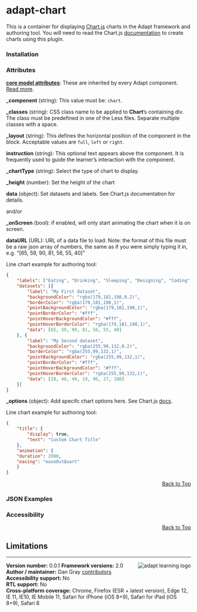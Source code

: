 # adapt-chart  

This is a container for displaying [Chart.js](http://www.chartjs.org/) charts in the Adapt framework and authoring tool.  You will need to read the Chart.js [documentation](http://www.chartjs.org/docs/) to create charts using this plugin.



### Installation




### Attributes

[**core model attributes**](https://github.com/adaptlearning/adapt_framework/wiki/Core-model-attributes): These are inherited by every Adapt component. [Read more](https://github.com/adaptlearning/adapt_framework/wiki/Core-model-attributes).

**_component** (string): This value must be: `chart`.

**_classes** (string): CSS class name to be applied to **Chart**’s containing div. The class must be predefined in one of the Less files. Separate multiple classes with a space.

**_layout** (string): This defines the horizontal position of the component in the block. Acceptable values are `full`, `left` or `right`.  

**instruction** (string): This optional text appears above the component. It is frequently used to
guide the learner’s interaction with the component.  

**_chartType** (string): Select the type of chart to display. 

**_height** (number): Set the height of the chart

**data** (object): Set datasets and labels. See Chart.js documentation for details. 

and/or 

**_onScreen** (bool): if enabled, will only start animating the chart when it is on screen.

**dataURL** (URL): URL of a data file to load. Note: the format of this file must be a raw json array of numbers, the same as if you were simply typing it in, e.g. "[65, 59, 90, 81, 56, 55, 40]"

Line chart example for authoring tool:

```JSON
{
    "labels": ["Eating", "Drinking", "Sleeping", "Designing", "Coding", "Cycling", "Running"],
    "datasets": [{
        "label": "My First dataset",
        "backgroundColor": "rgba(179,181,198,0.2)",
        "borderColor": "rgba(179,181,198,1)",
        "pointBackgroundColor": "rgba(179,181,198,1)",
        "pointBorderColor": "#fff",
        "pointHoverBackgroundColor": "#fff",
        "pointHoverBorderColor": "rgba(179,181,198,1)",
        "data": [65, 59, 90, 81, 56, 55, 40]
    }, {
        "label": "My Second dataset",
        "backgroundColor": "rgba(255,99,132,0.2)",
        "borderColor": "rgba(255,99,132,1)",
        "pointBackgroundColor": "rgba(255,99,132,1)",
        "pointBorderColor": "#fff",
        "pointHoverBackgroundColor": "#fff",
        "pointHoverBorderColor": "rgba(255,99,132,1)",
        "data": [28, 48, 40, 19, 96, 27, 100]
    }]
}
```

**_options** (object): Add specifc chart options here. See Chart.js [docs](http://www.chartjs.org/docs/#line-chart-chart-options).

Line chart example for authoring tool:

```JSON
{
    "title": {
        "display": true,
        "text": "Custom Chart Title"
    },
    "animation": {
	"duration": 2000,
	"easing": "easeOutQuart"
    }
}
```

<div float align=right><a href="#top">Back to Top</a></div>

### JSON Examples  


### Accessibility

<div float align=right><a href="#top">Back to Top</a></div>

## Limitations

----------------------------
**Version number:**  0.0.1   <a href="https://community.adaptlearning.org/" target="_blank"><img src="https://github.com/adaptlearning/documentation/blob/master/04_wiki_assets/plug-ins/images/adapt-logo-mrgn-lft.jpg" alt="adapt learning logo" align="right"></a>
**Framework versions:** 2.0  
**Author / maintainer:** Dan Gray [contributors](https://github.com/dancgray/adapt-chart/graphs/contributors)  
**Accessibility support:** No   
**RTL support:** No  
**Cross-platform coverage:** Chrome, Firefox (ESR + latest version), Edge 12, IE 11, IE10, IE Mobile 11, Safari for iPhone (iOS 8+9), Safari for iPad (iOS 8+9), Safari 8     
